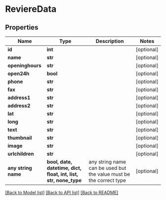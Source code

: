 # ReviereData


## Properties
Name | Type | Description | Notes
------------ | ------------- | ------------- | -------------
**id** | **int** |  | [optional] 
**name** | **str** |  | [optional] 
**openinghours** | **str** |  | [optional] 
**open24h** | **bool** |  | [optional] 
**phone** | **str** |  | [optional] 
**fax** | **str** |  | [optional] 
**address1** | **str** |  | [optional] 
**address2** | **str** |  | [optional] 
**lat** | **str** |  | [optional] 
**long** | **str** |  | [optional] 
**text** | **str** |  | [optional] 
**thumbnail** | **str** |  | [optional] 
**image** | **str** |  | [optional] 
**urlchildren** | **str** |  | [optional] 
**any string name** | **bool, date, datetime, dict, float, int, list, str, none_type** | any string name can be used but the value must be the correct type | [optional]

[[Back to Model list]](../README.md#documentation-for-models) [[Back to API list]](../README.md#documentation-for-api-endpoints) [[Back to README]](../README.md)


